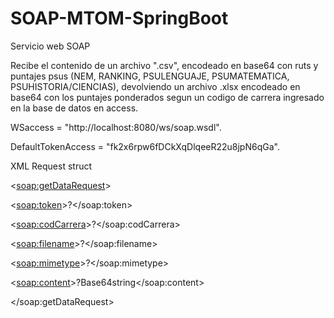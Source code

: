 # SOAP-MTOM-SpringBoot

Servicio web SOAP

Recibe el contenido de un archivo ".csv", encodeado en base64 con ruts y puntajes psus (NEM, RANKING, PSULENGUAJE, PSUMATEMATICA, PSUHISTORIA/CIENCIAS), devolviendo un archivo .xlsx encodeado en base64 con los puntajes ponderados segun un codigo de carrera ingresado en la base de datos en access.

WSaccess = "http://localhost:8080/ws/soap.wsdl".

DefaultTokenAccess = "fk2x6rpw6fDCkXqDlqeeR22u8jpN6qGa".

XML Request struct

<<soap:getDataRequest>>

   <<soap:token>>?</soap:token>

   <<soap:codCarrera>>?</soap:codCarrera>

   <<soap:filename>>?</soap:filename>

   <<soap:mimetype>>?</soap:mimetype>

   <<soap:content>>?Base64string</soap:content>

</soap:getDataRequest>


